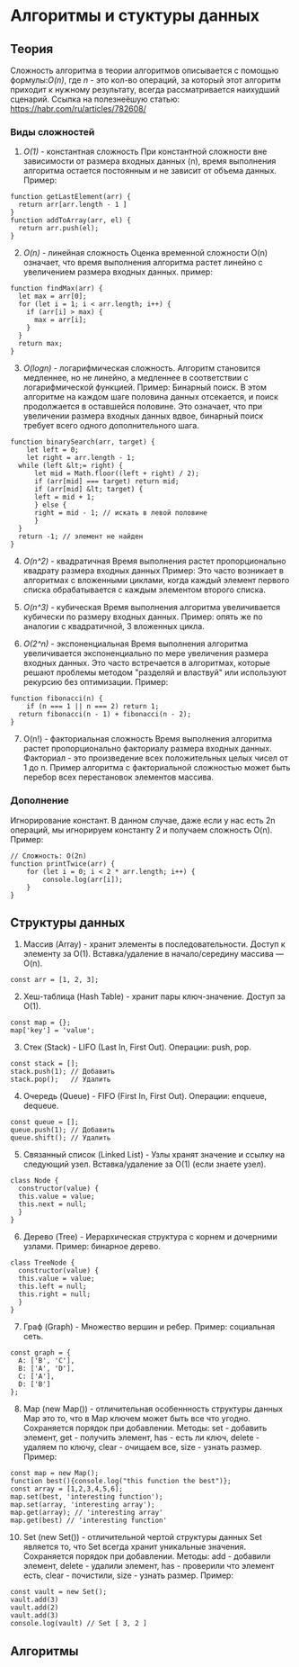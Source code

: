 # Алгоритмы и стуктуры данных

## Теория

Сложность алгоритма в теории алгоритмов описывается с помощью формулы:_O(n)_, 
где _n_ - это кол-во операций, за который этот алгоритм приходит к нужному результату, всегда рассматривается наихудший сценарий.
Ссылка на полезнеёшую статью: https://habr.com/ru/articles/782608/

### Виды сложностей

1. _О(1)_ - константная сложность
При константной сложности вне зависимости от размера входных данных (n), время выполнения алгоритма остается постоянным и не зависит от объема данных.
Пример:
```
function getLastElement(arr) {
  return arr[arr.length - 1 ]
}
function addToArray(arr, el) {
  return arr.push(el);
}
```

2. _O(n)_ - линейная сложность
Оценка временной сложности O(n) означает, что время выполнения алгоритма растет линейно с увеличением размера входных данных.
пример:
```
function findMax(arr) {
  let max = arr[0];
  for (let i = 1; i < arr.length; i++) {
    if (arr[i] > max) {
      max = arr[i];
    }
  }
  return max;
}
```

3. _O(logn)_ - логарифмическая сложность.
Алгоритм становится медленнее, но не линейно, а медленнее в соответствии с логарифмической функцией.
Пример: Бинарный поиск. В этом алгоритме на каждом шаге половина данных отсекается, и поиск продолжается в оставшейся половине. Это означает, что при увеличении размера входных данных вдвое, бинарный поиск требует всего одного дополнительного шага.
```
function binarySearch(arr, target) {
	let left = 0;
	let right = arr.length - 1;
  while (left &lt;= right) {
	  let mid = Math.floor((left + right) / 2);
	  if (arr[mid] === target) return mid; 
	  if (arr[mid] &lt; target) {
      left = mid + 1;
	  } else {
      right = mid - 1; // искать в левой половине
	  }
  }
  return -1; // элемент не найден
}
```

4. _O(n^2)_ - квадратичная
Время выполнения растет пропорционально квадрату размера входных данных
Пример: Это часто возникает в алгоритмах с вложенными циклами, когда каждый элемент первого списка обрабатывается с каждым элементом второго списка.

5. _O(n^3)_ - кубическая
Время выполнения алгоритма увеличивается кубически по размеру входных данных.
Пример: опять же по аналогии с квадратичной, 3 вложенных цикла.


6. _O(2^n)_ - экспоненциальная
Время выполнения алгоритма увеличивается экспоненциально по мере увеличения размера входных данных. Это часто встречается в алгоритмах, которые решают проблемы методом "разделяй и властвуй" или используют рекурсию без оптимизации.
Пример:
```
function fibonacci(n) {
	if (n === 1 || n === 2) return 1; 
  return fibonacci(n - 1) + fibonacci(n - 2);
}
```

7. O(n!) - факториальная сложность
Время выполнения алгоритма растет пропорционально факториалу размера входных данных. Факториал - это произведение всех положительных целых чисел от 1 до n.
Пример алгоритма с факториальной сложностью может быть перебор всех перестановок элементов массива.

### Дополнение
Игнорирование констант. В данном случае, даже если у нас есть 2n операций, мы игнорируем константу 2 и получаем сложность O(n).
Пример:
```
// Сложность: O(2n)
function printTwice(arr) {
    for (let i = 0; i < 2 * arr.length; i++) {
        console.log(arr[i]);
    }
}
```

## Структуры данных

1) Массив (Array) - хранит элементы в последовательности. Доступ к элементу за O(1). Вставка/удаление в начало/середину массива — O(n).
```
const arr = [1, 2, 3];
```

2) Хеш-таблица (Hash Table) - хранит пары ключ-значение. Доступ за O(1).
```
const map = {};
map['key'] = 'value';
```

3) Стек (Stack) - LIFO (Last In, First Out).
Операции: push, pop.
```
const stack = [];
stack.push(1); // Добавить
stack.pop();   // Удалить
```

4) Очередь (Queue) - FIFO (First In, First Out).
Операции: enqueue, dequeue.
```
const queue = [];
queue.push(1); // Добавить
queue.shift(); // Удалить
```

5) Связанный список (Linked List) - Узлы хранят значение и ссылку на следующий узел. Вставка/удаление за O(1) (если знаете узел).
```
class Node {
  constructor(value) {
  this.value = value;
  this.next = null;
  }
}
```

6) Дерево (Tree) - Иерархическая структура с корнем и дочерними узлами.
Пример: бинарное дерево.
```
class TreeNode {
  constructor(value) {
  this.value = value;
  this.left = null;
  this.right = null;
  }
}
```

7) Граф (Graph) - Множество вершин и ребер.
Пример: социальная сеть.
```
const graph = {
  A: ['B', 'C'],
  B: ['A', 'D'],
  C: ['A'],
  D: ['B']
};
```

8) Map (new Map()) - отличительная особеннность структуры данных Map это то, что в Map ключем может быть все что угодно. Сохраняется порядок при добавлении.
Методы: set - добавить элемент, get - получить элемент, has - есть ли ключ, delete - удаляем по ключу, clear - очищаем все, size - узнать размер.
Пример:
```
const map = new Map();
function best(){console.log("this function the best")};
const array = [1,2,3,4,5,6];
map.set(best, 'interesting function');
map.set(array, 'interesting array');
map.get(array); // 'interesting array'
map.get(best) // 'interesting function'
```

10) Set (new Set()) - отличительной чертой структуры данных Set является то, что Set всегда хранит уникальные значения. Сохраняется порядок при добавлении.
Методы: add - добавили элемент, delete - удалили элемент, has - проверили что элемент есть, clear - почистили, size - узнать размер.
Пример:
```
const vault = new Set();
vault.add(3)
vault.add(2)
vault.add(3)
console.log(vault) // Set [ 3, 2 ]
```

## Алгоритмы
